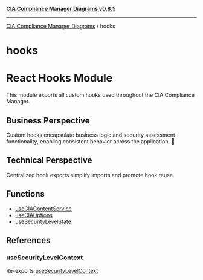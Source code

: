 [**CIA Compliance Manager Diagrams v0.8.5**](../README.md)

***

[CIA Compliance Manager Diagrams](../modules.md) / hooks

# hooks

# React Hooks Module

This module exports all custom hooks used throughout the CIA Compliance Manager.

## Business Perspective
Custom hooks encapsulate business logic and security assessment functionality,
enabling consistent behavior across the application. 🔄

## Technical Perspective
Centralized hook exports simplify imports and promote hook reuse.

## Functions

- [useCIAContentService](functions/useCIAContentService.md)
- [useCIAOptions](functions/useCIAOptions.md)
- [useSecurityLevelState](functions/useSecurityLevelState.md)

## References

### useSecurityLevelContext

Re-exports [useSecurityLevelContext](../contexts/SecurityLevelContext/functions/useSecurityLevelContext.md)
